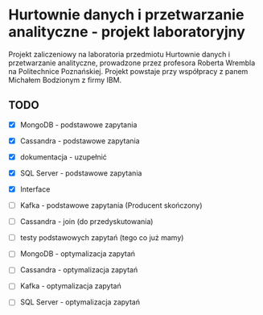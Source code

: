 # Hurtownie danych i przetwarzanie analityczne - projekt laboratoryjny

Projekt zaliczeniowy na laboratoria przedmiotu Hurtownie danych i przetwarzanie analityczne, prowadzone przez profesora Roberta Wrembla na Politechnice Poznańskiej. Projekt powstaje przy współpracy z panem Michałem Bodzionym z firmy IBM.


## TODO
- [X] MongoDB - podstawowe zapytania
- [X] Cassandra - podstawowe zapytania
- [X] dokumentacja - uzupełnić
- [X] SQL Server - podstawowe zapytania
- [X] Interface

- [ ] Kafka - podstawowe zapytania (Producent skończony)
- [ ] Cassandra - join (do przedyskutowania)

- [ ] testy podstawowych zapytań (tego co już mamy)
- [ ] MongoDB - optymalizacja zapytań
- [ ] Cassandra - optymalizacja zapytań
- [ ] Kafka - optymalizacja zapytań
- [ ] SQL Server - optymalizacja zapytań
